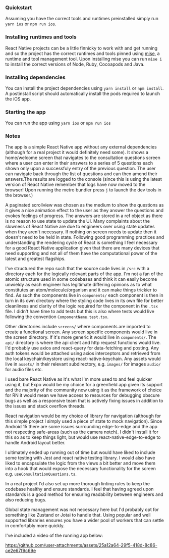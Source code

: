 ### Quickstart

Assuming you have the correct tools and runtimes preinstalled simply run `yarn ios` or `npm run ios`.

### Installing runtimes and tools

React Native projects can be a little finnicky to work with and get running and so the project has the correct runtimes and tools pinned using [mise](https://mise.jdx.dev/getting-started.html), a runtime and tool management tool. Upon installing mise you can run `mise i` to install the correct versions of Node, Ruby, Cocoapods and Java.

### Installing dependencies

You can install the project dependencies using `yarn install` or `npm install`. A postinstall script should automatically install the pods required to launch the iOS app.

### Starting the app

You can run the app using `yarn ios` or `npm run ios`

### Notes

The app is a simple React Native app without any external dependencies (although for a real project it would definitely need some). It shows a home/welcome screen that navigates to the consultation questions screen where a user can enter in their answers to a series of 5 questions each shown only upon a successfuly entry of the previous question. The user can navigate back through the list of questions and can then amend their answers.The results are logged to the console (since this is using the latest version of React Native remember that logs have now moved to the browser! Upon running the metro bundler press `j` to launch the dev tools in the browser.)

A paginated scrollview was chosen as the medium to show the questions as it gives a nice animation effect to the user as they answer the questions and evokes feelings of progress.
The answers are stored in a ref object as there is no reason to use state to update the UI. Many complaints about the slowness of React Native are due to engineers over using state updates when they aren't necessary. If nothing on screen needs to update then it doesn't need to be held in state. Following good programming practices and understanding the rendering cycle of React is something I feel necessary for a good React Native application given that there are many devices that need supporting and not all of them have the computational power of the latest and greatest flagships.

I've structured the repo such that the source code lives in `/src` with a directory each for the logically relevant parts of the app. I'm not a fan of the atomic structure used in some codebases and think it can easily become unwieldy as each engineer has legitimate differing opinions as to what constitutes an atom/molecule/organism and it can make things trickier to find. As such the components live in `components/` each component is then in turn in its own directory where the styling code lives in its own file for better cleanliness and clarity of the logic required for the component in the `.tsx` file. I didn't have time to add tests but this is also where tests would live following the convention `ComponentName.test.tsx`.

Other directories include `screens/` where components are imported to create a functional screen. Any screen specific components would live in the screen directory. If it's more generic it would live in `components/`. The `api/` directory is where the api client and http request functions would live. I'd probably use axios and react-query for data-fetching and posting. Any auth tokens would be attached using axios interceptors and retrieved from the local keychain/keystore using react-native-keychain. Any assets would live in `assets/` in their relevant subdirectory, e.g. `images/` for images `audio/` for audio files etc.

I used bare React Native as it's what I'm more used to and feel quicker using it, but Expo would be my choice for a greenfield app given its support and the majority of the community now using it as the framework of choice for RN it would mean we have access to resources for debugging obscure bugs as well as a responsive team that is actively fixing issues in addition to the issues and stack overflow threads.

React navigation would be my choice of library for navigation (although for this simple project I simply used a piece of state to mock navigation). Since Android 15 there are some issues surrounding edge-to-edge and the app not respecting safe-areas (such as the camera notch). I didn't install it for this so as to keep things light, but would use react-native-edge-to-edge to handle Android layout better.

I ultimately ended up running out of time but would have liked to include some testing with Jest and react native testing library. I would also have liked to encapsulate the logic from the views a bit better and move them into a hook that would expose the necessary functionality for the screen e.g. `useConsultationQuestions.ts`.

In a real project I'd also set up more thorough linting rules to keep the codebase healthy and ensure standards. I feel that having agreed upon standards is a good method for ensuring readability between engineers and also reducing bugs.

Global state management was not necessary here but I'd probably opt for something like Zustand or Jotai to handle that. Using popular and well supported libraries ensures you have a wider pool of workers that can settle in comfortably more quickly.

I've included a video of the running app below:

https://github.com/user-attachments/assets/25a12a64-29f5-418d-8c86-ce2e67f9c69e


